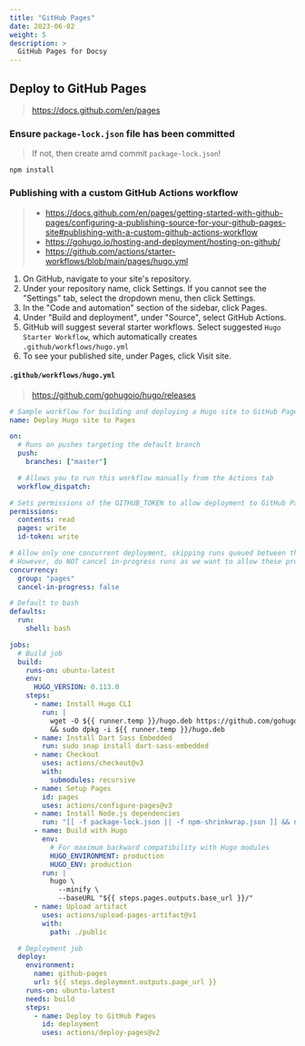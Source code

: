 ```yaml
---
title: "GitHub Pages"
date: 2023-06-02
weight: 5
description: >
  GitHub Pages for Docsy
---
```


## Deploy to GitHub Pages

> <https://docs.github.com/en/pages>

### Ensure `package-lock.json` file has been committed

> If not, then create amd commit `package-lock.json`!

```shell
npm install
```

### Publishing with a custom GitHub Actions workflow

> - <https://docs.github.com/en/pages/getting-started-with-github-pages/configuring-a-publishing-source-for-your-github-pages-site#publishing-with-a-custom-github-actions-workflow>
> - <https://gohugo.io/hosting-and-deployment/hosting-on-github/>
> - <https://github.com/actions/starter-workflows/blob/main/pages/hugo.yml>

1. On GitHub, navigate to your site's repository.
2. Under your repository name, click Settings. If you cannot see the "Settings" tab, select the dropdown menu, then click Settings.
3. In the "Code and automation" section of the sidebar, click Pages.
4. Under "Build and deployment", under "Source", select GitHub Actions.
5. GitHub will suggest several starter workflows. Select suggested `Hugo Starter Workflow`, which automatically creates `.github/workflows/hugo.yml`
6. To see your published site, under Pages, click Visit site.

#### `.github/workflows/hugo.yml`

> <https://github.com/gohugoio/hugo/releases>

```yaml
# Sample workflow for building and deploying a Hugo site to GitHub Pages
name: Deploy Hugo site to Pages

on:
  # Runs on pushes targeting the default branch
  push:
    branches: ["master"]

  # Allows you to run this workflow manually from the Actions tab
  workflow_dispatch:

# Sets permissions of the GITHUB_TOKEN to allow deployment to GitHub Pages
permissions:
  contents: read
  pages: write
  id-token: write

# Allow only one concurrent deployment, skipping runs queued between the run in-progress and latest queued.
# However, do NOT cancel in-progress runs as we want to allow these production deployments to complete.
concurrency:
  group: "pages"
  cancel-in-progress: false

# Default to bash
defaults:
  run:
    shell: bash

jobs:
  # Build job
  build:
    runs-on: ubuntu-latest
    env:
      HUGO_VERSION: 0.113.0
    steps:
      - name: Install Hugo CLI
        run: |
          wget -O ${{ runner.temp }}/hugo.deb https://github.com/gohugoio/hugo/releases/download/v${HUGO_VERSION}/hugo_extended_${HUGO_VERSION}_linux-amd64.deb \
          && sudo dpkg -i ${{ runner.temp }}/hugo.deb
      - name: Install Dart Sass Embedded
        run: sudo snap install dart-sass-embedded
      - name: Checkout
        uses: actions/checkout@v3
        with:
          submodules: recursive
      - name: Setup Pages
        id: pages
        uses: actions/configure-pages@v3
      - name: Install Node.js dependencies
        run: "[[ -f package-lock.json || -f npm-shrinkwrap.json ]] && npm ci || true"
      - name: Build with Hugo
        env:
          # For maximum backward compatibility with Hugo modules
          HUGO_ENVIRONMENT: production
          HUGO_ENV: production
        run: |
          hugo \
            --minify \
            --baseURL "${{ steps.pages.outputs.base_url }}/"
      - name: Upload artifact
        uses: actions/upload-pages-artifact@v1
        with:
          path: ./public

  # Deployment job
  deploy:
    environment:
      name: github-pages
      url: ${{ steps.deployment.outputs.page_url }}
    runs-on: ubuntu-latest
    needs: build
    steps:
      - name: Deploy to GitHub Pages
        id: deployment
        uses: actions/deploy-pages@v2
```
